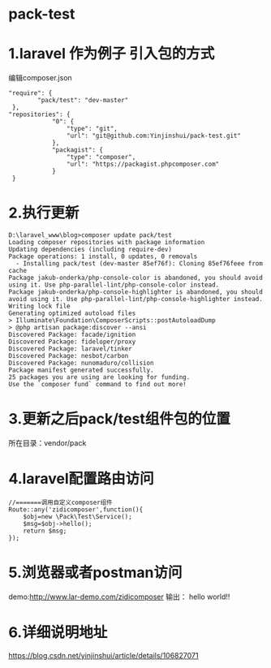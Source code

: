 # pack-test

# 1.laravel 作为例子 引入包的方式

编辑composer.json

    
    "require": {
            "pack/test": "dev-master"
     },
    "repositories": {
                "0": {
                    "type": "git",
                    "url": "git@github.com:Yinjinshui/pack-test.git"
                },
                "packagist": {
                    "type": "composer",
                    "url": "https://packagist.phpcomposer.com"
                }
     }




# 2.执行更新


    D:\laravel_www\blog>composer update pack/test
    Loading composer repositories with package information                                               Updating dependencies (including require-dev)
    Package operations: 1 install, 0 updates, 0 removals
      - Installing pack/test (dev-master 85ef76f): Cloning 85ef76feee from cache
    Package jakub-onderka/php-console-color is abandoned, you should avoid using it. Use php-parallel-lint/php-console-color instead.
    Package jakub-onderka/php-console-highlighter is abandoned, you should avoid using it. Use php-parallel-lint/php-console-highlighter instead.
    Writing lock file
    Generating optimized autoload files
    > Illuminate\Foundation\ComposerScripts::postAutoloadDump
    > @php artisan package:discover --ansi
    Discovered Package: facade/ignition
    Discovered Package: fideloper/proxy
    Discovered Package: laravel/tinker
    Discovered Package: nesbot/carbon
    Discovered Package: nunomaduro/collision
    Package manifest generated successfully.
    25 packages you are using are looking for funding.
    Use the `composer fund` command to find out more!
    

# 3.更新之后pack/test组件包的位置

 所在目录：vendor/pack

 
# 4.laravel配置路由访问


    //=======调用自定义composer组件
    Route::any('zidicomposer',function(){
        $obj=new \Pack\Test\Service();
        $msg=$obj->hello();
        return $msg;
    });
    
# 5.浏览器或者postman访问
 
 demo:http://www.lar-demo.com/zidicomposer
 输出：   hello world!! 
 
# 6.详细说明地址
   https://blog.csdn.net/yinjinshui/article/details/106827071  